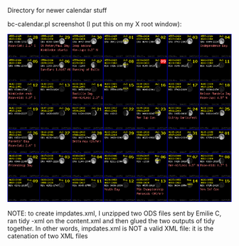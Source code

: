 Directory for newer calendar stuff

bc-calendar.pl screenshot (I put this on my X root window):

<img src="bc-cal-ss.gif">

NOTE: to create impdates.xml, I unzipped two ODS files sent by Emilie
C, ran tidy -xml on the content.xml and then glued the two outputs of
tidy together. In other words, impdates.xml is NOT a valid XML file:
it is the catenation of two XML files


